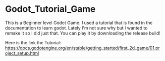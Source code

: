 # Godot_Tutorial_Game
 This is a Beginner level Godot Game. I used a tutorial that is found in the documentation to learn godot. Lately I'm not sure why but I wanted to remake it so I did just that. You can play it by downloading the release build!

Here is the link the Tutorial: https://docs.godotengine.org/en/stable/getting_started/first_2d_game/01.project_setup.html
